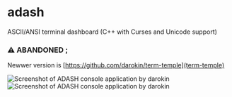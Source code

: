 # adash

ASCII/ANSI terminal dashboard (C++ with Curses and Unicode support)

### :warning: ABANDONED ; 

Newwer version is [https://github.com/darokin/term-temple](term-temple)

![Screenshot of ADASH console application by darokin](https://darokin.info/github/imgs/adash_01.png)
![Screenshot of ADASH console application by darokin](https://darokin.info/github/imgs/adash_02.jng)
